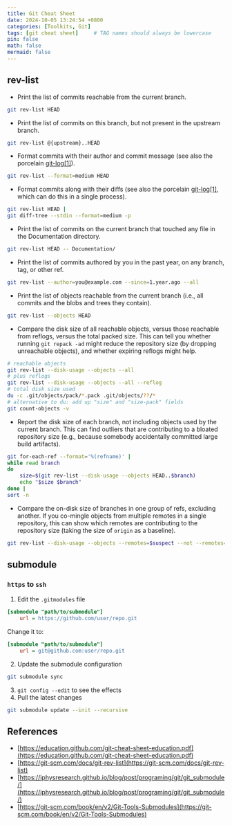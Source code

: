 ```yaml
---
title: Git Cheat Sheet
date: 2024-10-05 13:24:54 +0800
categories: [Toolkits, Git]
tags: [git cheat sheet]     # TAG names should always be lowercase
pin: false
math: false
mermaid: false
---
```


## rev-list

- Print the list of commits reachable from the current branch.
```bash
git rev-list HEAD
```
- Print the list of commits on this branch, but not present in the upstream branch.
```bash
git rev-list @{upstream}..HEAD
```
- Format commits with their author and commit message (see also the porcelain [git-log[1]](https://git-scm.com/docs/git-log)).
```bash
git rev-list --format=medium HEAD
```
- Format commits along with their diffs (see also the porcelain [git-log[1]](https://git-scm.com/docs/git-log), which can do this in a single process).
```bash
git rev-list HEAD |
git diff-tree --stdin --format=medium -p
```
- Print the list of commits on the current branch that touched any file in the Documentation directory.
```bash
git rev-list HEAD -- Documentation/
```
- Print the list of commits authored by you in the past year, on any branch, tag, or other ref.
```bash
git rev-list --author=you@example.com --since=1.year.ago --all
```
- Print the list of objects reachable from the current branch (i.e., all commits and the blobs and trees they contain).
```bash
git rev-list --objects HEAD
```
- Compare the disk size of all reachable objects, versus those reachable from reflogs, versus the total packed size. This can tell you whether running `git repack -ad` might reduce the repository size (by dropping unreachable objects), and whether expiring reflogs might help.
```bash
# reachable objects
git rev-list --disk-usage --objects --all
# plus reflogs
git rev-list --disk-usage --objects --all --reflog
# total disk size used
du -c .git/objects/pack/*.pack .git/objects/??/*
# alternative to du: add up "size" and "size-pack" fields
git count-objects -v
```
- Report the disk size of each branch, not including objects used by the current branch. This can find outliers that are contributing to a bloated repository size (e.g., because somebody accidentally committed large build artifacts).
```bash
git for-each-ref --format='%(refname)' |
while read branch
do
	size=$(git rev-list --disk-usage --objects HEAD..$branch)
	echo "$size $branch"
done |
sort -n
```
- Compare the on-disk size of branches in one group of refs, excluding another. If you co-mingle objects from multiple remotes in a single repository, this can show which remotes are contributing to the repository size (taking the size of `origin` as a baseline).
```bash
git rev-list --disk-usage --objects --remotes=$suspect --not --remotes=origin
```

## submodule

### `https` to `ssh`

1. Edit the `.gitmodules` file
```ini
[submodule "path/to/submodule"]
    url = https://github.com/user/repo.git
```
Change it to:
```ini
[submodule "path/to/submodule"]
    url = git@github.com:user/repo.git
```
2. Update the submodule configuration
```bash
git submodule sync
```
3. `git config --edit` to see the effects
4. Pull the latest changes
```bash
git submodule update --init --recursive
```

## References

- [https://education.github.com/git-cheat-sheet-education.pdf](https://education.github.com/git-cheat-sheet-education.pdf)
- [https://git-scm.com/docs/git-rev-list](https://git-scm.com/docs/git-rev-list)
- [https://iphysresearch.github.io/blog/post/programing/git/git_submodule/](https://iphysresearch.github.io/blog/post/programing/git/git_submodule/)
- [https://git-scm.com/book/en/v2/Git-Tools-Submodules](https://git-scm.com/book/en/v2/Git-Tools-Submodules)


